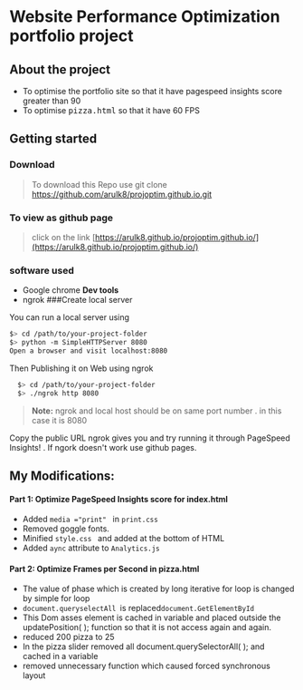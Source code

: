 
# Website Performance Optimization portfolio project
## About the project
*  To optimise the portfolio site so that it have pagespeed insights score greater than 90
* To optimise  <kbd>pizza.html</kbd> so that it have 60 FPS

## Getting started 
### Download
  > To download this Repo use
  > git clone https://github.com/arulk8/projoptim.github.io.git 
  
  
### To view as github page
> click on the link  [https://arulk8.github.io/projoptim.github.io/](https://arulk8.github.io/projoptim.github.io/) 
### software used
* Google chrome **Dev tools**
*  ngrok
###Create local server

 You can run a local server using
```bash
$> cd /path/to/your-project-folder
$> python -m SimpleHTTPServer 8080
Open a browser and visit localhost:8080
```
Then  Publishing it on Web using  ngrok 

```bash
  $> cd /path/to/your-project-folder
  $> ./ngrok http 8080
```
  
   > **Note:**
   >  ngrok and local host should be on same port number . in this case it is 8080

Copy the public URL ngrok gives you and try running it through PageSpeed Insights! . If ngork doesn't work  use github pages.

## My Modifications:

#### Part 1: Optimize PageSpeed Insights score for index.html

* Added ``` media ="print"  ``` in ``` print.css ```
* Removed goggle fonts.
*  Minified ```style.css ``` and added at the bottom of HTML
*  Added `` aync `` attribute  to ``Analytics.js ``

#### Part 2: Optimize Frames per Second in pizza.html
* The value of phase which is created by long iterative for loop is changed by simple for loop
* ``document.queryselectAll ``is  replaced``document.GetElementById``
* This Dom asses element is cached in variable and placed outside the  updatePosition( ); function so that it is not access again and again.
* reduced 200 pizza to 25
*  In the  pizza slider removed all document.querySelectorAll( ); and cached in a variable 
* removed unnecessary function which caused forced synchronous layout



